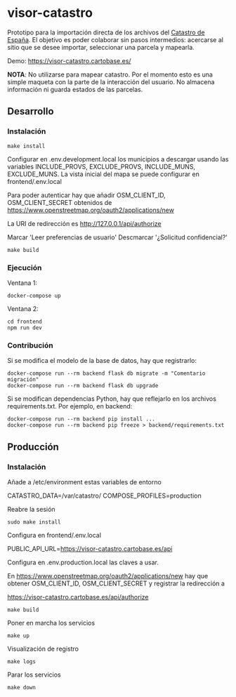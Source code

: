# visor-catastro

Prototipo para la importación directa de los archivos del 
[Catastro de España](https://www1.sedecatastro.gob.es/). 
El objetivo es poder colaborar sin pasos intermedios: 
acercarse al sitio que se desee importar, seleccionar una parcela y mapearla.

Demo: https://visor-catastro.cartobase.es/

**NOTA**: No utilizarse para mapear catastro. Por el momento esto es una simple 
maqueta con la parte de la interacción del usuario. No almacena información ni 
guarda estados de las parcelas.

## Desarrollo

### Instalación

    make install

Configurar en .env.development.local los municipios a descargar usando las 
variables INCLUDE_PROVS, EXCLUDE_PROVS, INCLUDE_MUNS, EXCLUDE_MUNS.
La vista inicial del mapa se puede configurar en frontend/.env.local

Para poder autenticar hay que añadir OSM_CLIENT_ID, OSM_CLIENT_SECRET
obtenidos de https://www.openstreetmap.org/oauth2/applications/new

La URI de redirección es http://127.0.0.1/api/authorize

Marcar 'Leer preferencias de usuario'
Descmarcar '¿Solicitud confidencial?'

    make build

### Ejecución

Ventana 1:

    docker-compose up

Ventana 2:

    cd frontend
    npm run dev

### Contribución

Si se modifica el modelo de la base de datos, hay que registrarlo:

    docker-compose run --rm backend flask db migrate -m "Comentario migración"
    docker-compose run --rm backend flask db upgrade

Si se modifican dependencias Python, hay que reflejarlo en los archivos requirements.txt.
Por ejemplo, en backend:

    docker-compose run --rm backend pip install ...
    docker-compose run --rm backend pip freeze > backend/requirements.txt

## Producción

### Instalación

Añade a /etc/environment estas variables de entorno

CATASTRO_DATA=/var/catastro/
COMPOSE_PROFILES=production

Reabre la sesión

    sudo make install

Configura en frontend/.env.local

PUBLIC_API_URL=https://visor-catastro.cartobase.es/api

Configura en .env.production.local las claves a usar.

En https://www.openstreetmap.org/oauth2/applications/new
hay que obtener OSM_CLIENT_ID, OSM_CLIENT_SECRET y registrar la redirección a

https://visor-catastro.cartobase.es/api/authorize
    
    make build

Poner en marcha los servicios

    make up

Visualización de registro

    make logs

Parar los servicios

    make down
